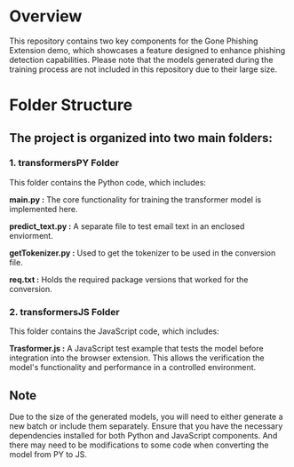 # Overview

This repository contains two key components for the Gone Phishing Extension demo, which showcases a feature designed to enhance phishing detection capabilities. Please note that the models generated during the training process are not included in this repository due to their large size.

# Folder Structure
## The project is organized into two main folders:

### 1. transformersPY Folder

This folder contains the Python code, which includes:

**main.py :** The core functionality for training the transformer model is implemented here.

**predict_text.py :** A separate file to test email text in an enclosed enviorment.

**getTokenizer.py :** Used to get the tokenizer to be used in the conversion file.

**req.txt :** Holds the required package versions that worked for the conversion.

### 2. transformersJS Folder

This folder contains the JavaScript code, which includes:

**Trasformer.js :** A JavaScript test example that tests the model before integration into the browser extension. This allows the verification the model's functionality and performance in a controlled environment. 

## Note

Due to the size of the generated models, you will need to either generate a new batch or include them separately. Ensure that you have the necessary dependencies installed for both Python and JavaScript components. And there may need to be modifications to some code when converting the model from PY to JS.
